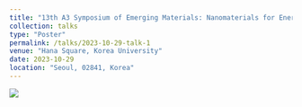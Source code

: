 ```yaml
---
title: "13th A3 Symposium of Emerging Materials: Nanomaterials for Energy and Electronics"
collection: talks
type: "Poster"
permalink: /talks/2023-10-29-talk-1
venue: "Hana Square, Korea University"
date: 2023-10-29
location: "Seoul, 02841, Korea"
---
```


<img src="{{ '/images/Post1.png' | relative_url }}" style="max-width:100%; height:auto;" />
